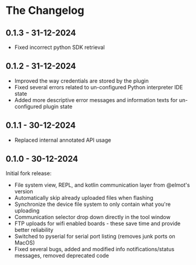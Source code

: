 The Changelog
=============

0.1.3 - 31-12-2024
------------------
* Fixed incorrect python SDK retrieval

0.1.2 - 31-12-2024
------------------
* Improved the way credentials are stored by the plugin
* Fixed several errors related to un-configured Python interpreter IDE state
* Added more descriptive error messages and information texts for un-configured plugin state
  
0.1.1 - 30-12-2024
------------------
* Replaced internal annotated API usage

0.1.0 - 30-12-2024
------------------
Initial fork release:

* File system view, REPL, and kotlin communication layer from @elmot's version
* Automatically skip already uploaded files when flashing
* Synchronize the device file system to only contain what you're uploading
* Communication selector drop down directly in the tool window
* FTP uploads for wifi enabled boards - these save time and provide better reliability
* Switched to pyserial for serial port listing (removes junk ports on MacOS)
* Fixed several bugs, added and modified info notifications/status messages, removed deprecated code
